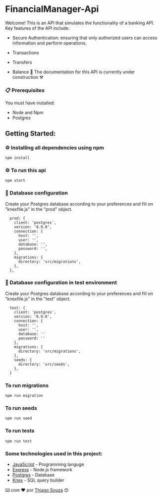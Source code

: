 # FinancialManager-Api

Welcome! This is an API that simulates the functionality of a banking API. Key features of the API include:

- Secure Authentication: ensuring that only authorized users can access information and perform operations.

- Transactions

- Transfers

- Balance
📄 The documentation for this API is currently under construction ⚒️


### 📋 Prerequisites

You must have installed:
- Node and Npm
- Postgres

## Getting Started:

### ⚙️ Installing all dependencies using npm

```
npm install 
```

### ⚙️ To run this api

```
npm start
```


### 🔧 Database configuration

Create your Postgres database according to your preferences and fill on "knexfile.js" in the "prod"
object.

```
  prod: {
    client: 'postgres',
    version: '8.9.0',
    connection: {
      host: '',
      user: '',
      database: '',
      password: '',
    },
    migrations: {
      directory: 'src/migrations',
    },
  },

```


###  🔧 Database configuration in test environment

Create your Postgres database according to your preferences and fill on "knexfile.js" in the "test"
object.

```
  test: {
    client: 'postgres',
    version: '8.9.0',
    connection: {
      host: '',
      user: '', 
      database: ''
      password: ''
    },
    migrations: {
      directory: 'src/migrations',
    },
    seeds: {
      directory: 'src/seeds',
    },
  }
```
### To run migrations
```
npm run migration
```
### To run seeds
```
npm run seed
```
### To run tests
```
npm run test
```
### Some technologies used in this project:

* [JavaScript](https://www.javascript.com/) - Programming languge
* [Express](https://expressjs.com/) - Node.js framework
* [Postgres](https://www.postgresql.org/) - Database
* [Knex](https://knexjs.org/) - SQL query builder


⌨️ com ❤️ por [Thiago Souza](https://github.com/Thiago88Code) 😊

